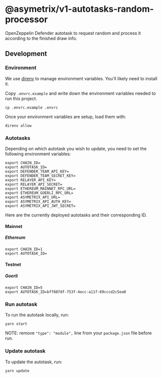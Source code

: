 # @asymetrix/v1-autotasks-random-processor

OpenZeppelin Defender autotask to request random and process it according to
the finished draw info.

## Development

### Environment

We use [direnv](https://direnv.net) to manage environment variables. You'll
likely need to install it.

Copy `.envrc.example` and write down the environment variables needed to run
this project.

```
cp .envrc.example .envrc
```

Once your environment variables are setup, load them with:

```
direnv allow
```

### Autotasks

Depending on which autotask you wish to update, you need to set the following
environment variables:

```
export CHAIN_ID=
export AUTOTASK_ID=
export DEFENDER_TEAM_API_KEY=
export DEFENDER_TEAM_SECRET_KEY=
export RELAYER_API_KEY=
export RELAYER_API_SECRET=
export ETHEREUM_MAINNET_RPC_URL=
export ETHEREUM_GOERLI_RPC_URL=
export ASYMETRIX_API_URL=
export ASYMETRIX_API_AUTH_KEY=
export ASYMETRIX_API_JWT_SECRET=
```

Here are the currently deployed autotasks and their corresponding ID.

#### Mainnet

##### Ethereum

```
export CHAIN_ID=1
export AUTOTASK_ID=
```

#### Testnet

##### Goerli

```
export CHAIN_ID=5
export AUTOTASK_ID=bff807df-753f-4ecc-a11f-69cccd2c5ea0
```

### Run autotask

To run the autotask locally, run:

```
yarn start
```

NOTE: remove `"type": "module",` line from your `package.json` file before run.

### Update autotask

To update the autotask, run:

```
yarn update
```
